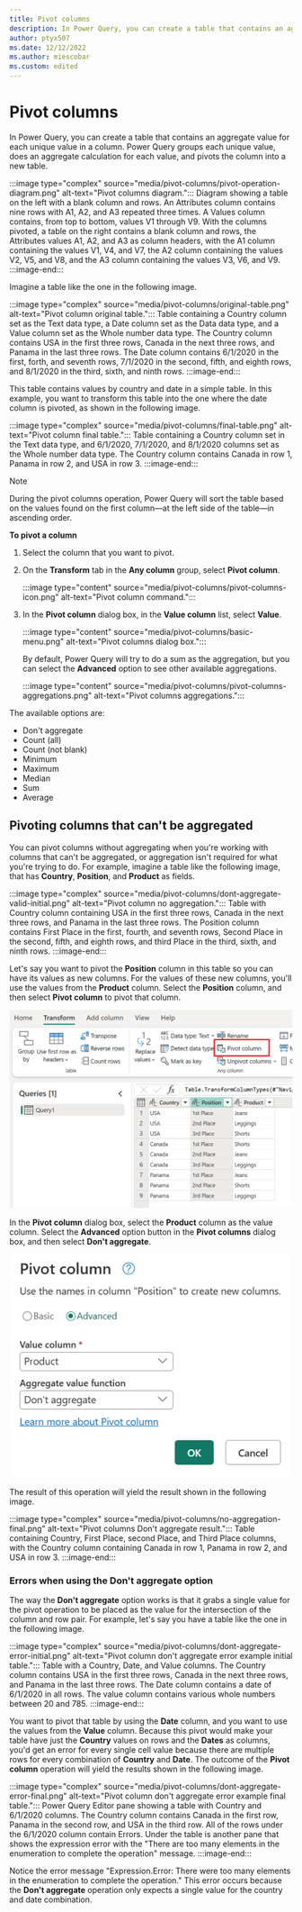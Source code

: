 ```yaml
---
title: Pivot columns
description: In Power Query, you can create a table that contains an aggregate value for each unique value in a column. Power Query groups each unique value, does an aggregate calculation for each value, and pivots the column into a new table.
author: ptyx507
ms.date: 12/12/2022
ms.author: miescobar
ms.custom: edited
---
```


# Pivot columns

In Power Query, you can create a table that contains an aggregate value for each unique value in a column. Power Query groups each unique value, does an aggregate calculation for each value, and pivots the column into a new table.

:::image type="complex" source="media/pivot-columns/pivot-operation-diagram.png" alt-text="Pivot columns diagram.":::
   Diagram showing a table on the left with a blank column and rows. An Attributes column contains nine rows with A1, A2, and A3 repeated three times. A Values column contains, from top to bottom, values V1 through V9. With the columns pivoted, a table on the right contains a blank column and rows, the Attributes values A1, A2, and A3 as column headers, with the A1 column containing the values V1, V4, and V7, the A2 column containing the values V2, V5, and V8, and the A3 column containing the values V3, V6, and V9.
:::image-end:::

Imagine a table like the one in the following image.

:::image type="complex" source="media/pivot-columns/original-table.png" alt-text="Pivot column original table.":::
   Table containing a Country column set as the Text data type, a Date column set as the Data data type, and a Value column set as the Whole number data type. The Country column contains USA in the first three rows, Canada in the next three rows, and Panama in the last three rows. The Date column contains 6/1/2020 in the first, forth, and seventh rows, 7/1/2020 in the second, fifth, and eighth rows, and 8/1/2020 in the third, sixth, and ninth rows.
:::image-end:::

This table contains values by country and date in a simple table. In this example, you want to transform this table into the one where the date column is pivoted, as shown in the following image.

:::image type="complex" source="media/pivot-columns/final-table.png" alt-text="Pivot column final table.":::
   Table containing a Country column set in the Text data type, and 6/1/2020, 7/1/2020, and 8/1/2020 columns set as the Whole number data type. The Country column contains Canada in row 1, Panama in row 2, and USA in row 3.
:::image-end:::

>[!NOTE]
> During the pivot columns operation, Power Query will sort the table based on the values found on the first column&mdash;at the left side of the table&mdash;in ascending order.

<!--markdownlint-disable MD036-->
**To pivot a column**
<!--markdownlint-enable MD036-->

1. Select the column that you want to pivot.
2. On the **Transform** tab in the **Any column** group, select **Pivot column**.

   :::image type="content" source="media/pivot-columns/pivot-columns-icon.png" alt-text="Pivot column command.":::

3. In the **Pivot column** dialog box, in the **Value column** list, select **Value**.

   :::image type="content" source="media/pivot-columns/basic-menu.png" alt-text="Pivot columns dialog box.":::

   By default, Power Query will try to do a sum as the aggregation, but you can select the **Advanced** option to see other available aggregations.

   :::image type="content" source="media/pivot-columns/pivot-columns-aggregations.png" alt-text="Pivot columns aggregations.":::

The available options are:

- Don't aggregate
- Count (all)
- Count (not blank)
- Minimum
- Maximum
- Median
- Sum
- Average

## Pivoting columns that can't be aggregated

You can pivot columns without aggregating when you're working with columns that can't be aggregated, or aggregation isn't required for what you're trying to do. For example, imagine a table like the following image, that has **Country**, **Position**, and **Product** as fields.

:::image type="complex" source="media/pivot-columns/dont-aggregate-valid-initial.png" alt-text="Pivot column no aggregation.":::
   Table with Country column containing USA in the first three rows, Canada in the next three rows, and Panama in the last three rows. The Position column contains First Place in the first, fourth, and seventh rows, Second Place in the second, fifth, and eighth rows, and third Place in the third, sixth, and ninth rows.
:::image-end:::

Let's say you want to pivot the **Position** column in this table so you can have its values as new columns. For the values of these new columns, you'll use the values from the **Product** column. Select the **Position** column, and then select **Pivot column** to pivot that column.

![Table with the Positions column selected, and showing the Pivot columns command in the Transform tab.](media/pivot-columns/da-pivot-icon.png "Pivot columns command in the Transform tab")

In the **Pivot column** dialog box, select the **Product** column as the value column. Select the **Advanced** option button in the **Pivot columns** dialog box, and then select **Don't aggregate**.

![Pivot column dialog box with Aggregate value function set to Don't aggregate.](media/pivot-columns/no-aggregation.png "Pivot column dialog box with Aggregate value function set to Don't aggregate")

The result of this operation will yield the result shown in the following image.

:::image type="complex" source="media/pivot-columns/no-aggregation-final.png" alt-text="Pivot columns Don't aggregate result.":::
   Table containing Country, First Place, second Place, and Third Place columns, with the Country column containing Canada in row 1, Panama in row 2, and USA in row 3.
:::image-end:::

### Errors when using the Don't aggregate option

The way the **Don't aggregate** option works is that it grabs a single value for the pivot operation to be placed as the value for the intersection of the column and row pair. For example, let's say you have a table like the one in the following image.

:::image type="complex" source="media/pivot-columns/dont-aggregate-error-initial.png" alt-text="Pivot column don't aggregate error example initial table.":::
   Table with a Country, Date, and Value columns. The Country column contains USA in the first three rows, Canada in the next three rows, and Panama in the last three rows. The Date column contains a date of 6/1/2020 in all rows. The value column contains various whole numbers between 20 and 785.
:::image-end:::

You want to pivot that table by using the **Date** column, and you want to use the values from the **Value** column. Because this pivot would make your table have just the **Country** values on rows and the **Dates** as columns, you'd get an error for every single cell value because there are multiple rows for every combination of **Country** and **Date**. The outcome of the **Pivot column** operation will yield the results shown in the following image.

:::image type="complex" source="media/pivot-columns/dont-aggregate-error-final.png" alt-text="Pivot column don't aggregate error example final table.":::
   Power Query Editor pane showing a table with Country and 6/1/2020 columns. The Country column contains Canada in the first row, Panama in the second row, and USA in the third row. All of the rows under the 6/1/2020 column contain Errors. Under the table is another pane that shows the expression error with the "There are too many elements in the enumeration to complete the operation" message.
:::image-end:::

Notice the error message "Expression.Error: There were too many elements in the enumeration to complete the operation." This error occurs because the **Don't aggregate** operation only expects a single value for the country and date combination.
